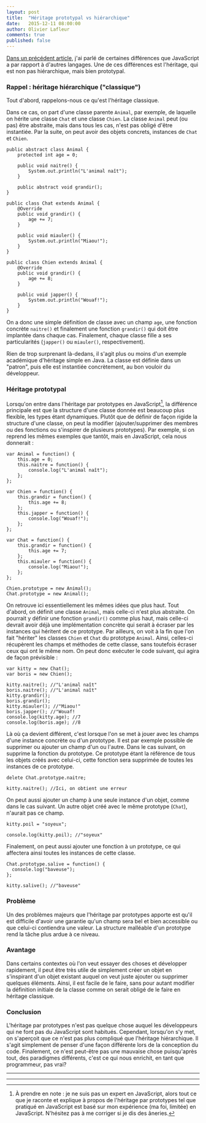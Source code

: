 ```yaml
---
layout: post
title:  "Héritage prototypal vs hiérarchique"
date:   2015-12-11 08:00:00
author: Olivier Lafleur
comments: true
published: false
---
```


[Dans un précédent article](/2015/12/04/scala-web-scalajs.html), j'ai parlé de certaines différences que JavaScript a par rapport à d'autres langages.
Une de ces différences est l'héritage, qui est non pas hiérarchique, mais bien prototypal.

### Rappel : héritage hiérarchique ("classique")
Tout d'abord, rappelons-nous ce qu'est l'héritage classique.

Dans ce cas, on part d'une classe parente `Animal`, par exemple, de laquelle on hérite une classe `Chat` et une classe `Chien`. La classe `Animal` peut (ou pas) être abstraite, mais dans tous les cas, n'est pas obligé d'être instantiée. Par la suite, on peut avoir des objets concrets, instances de `Chat` et `Chien`.

<pre><code class="java">public abstract class Animal {
    protected int age = 0;

    public void naitre() {
        System.out.println("L'animal naît");
    }

    public abstract void grandir();
}

public class Chat extends Animal {
    @Override
    public void grandir() {
        age += 7;
    }

    public void miauler() {
        System.out.println("Miaou!");
    }
}

public class Chien extends Animal {
    @Override
    public void grandir() {
        age += 8;
    }

    public void japper() {
        System.out.println("Wouaf!");
    }
}
</code></pre>

On a donc une simple définition de classe avec un champ `age`, une fonction concrète `naitre()` et finalement une fonction `grandir()` qui doit être implantée dans chaque cas. Finalement, chaque classe fille a ses particularités (`japper()` ou `miauler()`, respectivement).

Rien de trop surprenant là-dedans, il s'agit plus ou moins d'un exemple académique d'héritage simple en Java. La classe est définie dans un "patron", puis elle est instantiée concrètement, au bon vouloir du développeur.

### Héritage prototypal

Lorsqu'on entre dans l'héritage par prototypes en JavaScript[^1], la différence principale est que la structure d'une classe donnée est beaucoup plus flexible, les types étant dynamiques. Plutôt que de définir de façon rigide la structure d'une classe, on peut la modifier (ajouter/supprimer des membres ou des fonctions ou s'inspirer de plusieurs prototypes).
Par exemple, si on reprend les mêmes exemples que tantôt, mais en JavaScript, cela nous donnerait :

<pre><code class="javascript">var Animal = function() {
    this.age = 0;
    this.naitre = function() {
        console.log("L'animal naît");
    };
};

var Chien = function() {
    this.grandir = function() {
        this.age += 8;
    };
    this.japper = function() {
        console.log("Wouaf!");
    };
};

var Chat = function() {
    this.grandir = function() {
        this.age += 7;
    };
    this.miauler = function() {
        console.log("Miaou!");
    };
};

Chien.prototype = new Animal();
Chat.prototype = new Animal();
</code></pre>

On retrouve ici essentiellement les mêmes idées que plus haut.
Tout d'abord, on définit une classe `Animal`, mais celle-ci n'est plus abstraite. On pourrait y définir une fonction `grandir()` comme plus haut, mais celle-ci devrait avoir déjà une implémentation concrète qui serait à écraser par les instances qui héritent de ce prototype.
Par ailleurs, on voit à la fin que l'on fait "hériter" les classes `Chien` et `Chat` du prototype `Animal`.
Ainsi, celles-ci récupèrent les champs et méthodes de cette classe, sans toutefois écraser ceux qui ont le même nom.
On peut donc exécuter le code suivant, qui agira de façon prévisible :

<pre><code class="javascript">var kitty = new Chat();
var boris = new Chien();

kitty.naitre(); //"L'animal naît"
boris.naitre(); //"L'animal naît"
kitty.grandir();
boris.grandir();
kitty.miauler(); //"Miaou!"
boris.japper(); //"Wouaf!
console.log(kitty.age); //7
console.log(boris.age); //8
</code></pre>

Là où ça devient différent, c'est lorsque l'on se met à jouer avec les champs d'une instance concrète ou d'un prototype.
Il est par exemple possible de supprimer ou ajouter un champ d'un ou l'autre. Dans le cas suivant, on supprime la fonction du prototype. Ce prototype étant la référence de tous les objets créés avec celui-ci, cette fonction sera supprimée de toutes les instances de ce prototype.
<pre><code class="javascript">delete Chat.prototype.naitre;

kitty.naitre(); //Ici, on obtient une erreur
</code></pre>

On peut aussi ajouter un champ à une seule instance d'un objet, comme dans le cas suivant. Un autre objet créé avec le même prototype (`Chat`), n'aurait pas ce champ.
<pre><code class="javascript">kitty.poil = "soyeux";

console.log(kitty.poil); //"soyeux"
</code></pre>

Finalement, on peut aussi ajouter une fonction à un prototype, ce qui affectera ainsi toutes les instances de cette classe.

<pre><code class="javascript">Chat.prototype.salive = function() {
  console.log("baveuse");
};

kitty.salive(); //"baveuse"
</code></pre>

### Problème
Un des problèmes majeurs que l'héritage par prototypes apporte est qu'il est difficile d'avoir une garantie qu'un champ sera bel et bien accessible ou que celui-ci contiendra une valeur. La structure malléable d'un prototype rend la tâche plus ardue à ce niveau.

### Avantage
Dans certains contextes où l'on veut essayer des choses et développer rapidement, il peut être très utile de simplement créer un objet en s'inspirant d'un objet existant auquel on veut juste ajouter ou supprimer quelques éléments. Ainsi, il est facile de le faire, sans pour autant modifier la définition initiale de la classe comme on serait obligé de le faire en héritage classique.

### Conclusion
L'héritage par prototypes n'est pas quelque chose auquel les développeurs qui ne font pas du JavaScript sont habitués. Cependant, lorsqu'on s'y met, on s'aperçoit que ce n'est pas plus compliqué que l'héritage hiérarchique. Il s'agit simplement de penser d'une façon différente lors de la conception du code. Finalement, ce n'est peut-être pas une mauvaise chose puisqu'après tout, des paradigmes différents, c'est ce qui nous enrichit, en tant que programmeur, pas vrai?

---
---

[^1]: À prendre en note : je ne suis pas un expert en JavaScript, alors tout ce que je raconte et explique à propos de l'héritage par prototypes tel que pratiqué en JavaScript est basé sur mon expérience (ma foi, limitée) en JavaScript. N'hésitez pas à me corriger si je dis des âneries.
